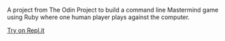A project from The Odin Project to build a command line Mastermind game using Ruby where one human player plays against the computer.

[Try on Repl.it](https://repl.it/@hbmatt/mastermind)

